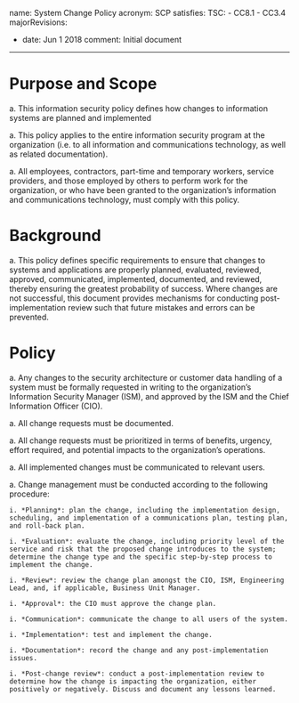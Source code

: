 
name: System Change Policy
acronym: SCP
satisfies:
  TSC:
    - CC8.1
    - CC3.4
majorRevisions:
  - date: Jun 1 2018
    comment: Initial document
---

# Purpose and Scope

a. This information security policy defines how changes to information systems are planned and implemented 

a. This policy applies to the entire information security program at the organization (i.e. to all information and communications technology, as well as related documentation).

a. All employees, contractors, part-time and temporary workers, service providers, and those employed by others to perform work for the organization, or who have been granted to the organization’s information and communications technology, must comply with this policy.

# Background

a. This policy defines specific requirements to ensure that changes to systems and applications are properly planned, evaluated, reviewed, approved, communicated, implemented, documented, and reviewed, thereby ensuring the greatest probability of success. Where changes are not successful, this document provides mechanisms for conducting post-implementation review such that future mistakes and errors can be prevented.

# Policy

a. Any changes to the security architecture or customer data handling of a system must be formally requested in writing to the organization’s Information Security Manager (ISM), and approved by the ISM and the Chief Information Officer (CIO).

a. All change requests must be documented.

a. All change requests must be prioritized in terms of benefits, urgency, effort required, and potential impacts to the organization’s operations.

a. All implemented changes must be communicated to relevant users. 

a. Change management must be conducted according to the following procedure:
    
    i. *Planning*: plan the change, including the implementation design, scheduling, and implementation of a communications plan, testing plan, and roll-back plan.
    
    i. *Evaluation*: evaluate the change, including priority level of the service and risk that the proposed change introduces to the system; determine the change type and the specific step-by-step process to implement the change.
    
    i. *Review*: review the change plan amongst the CIO, ISM, Engineering Lead, and, if applicable, Business Unit Manager.
    
    i. *Approval*: the CIO must approve the change plan. 
    
    i. *Communication*: communicate the change to all users of the system.
    
    i. *Implementation*: test and implement the change.
    
    i. *Documentation*: record the change and any post-implementation issues.
    
    i. *Post-change review*: conduct a post-implementation review to determine how the change is impacting the organization, either positively or negatively. Discuss and document any lessons learned.

